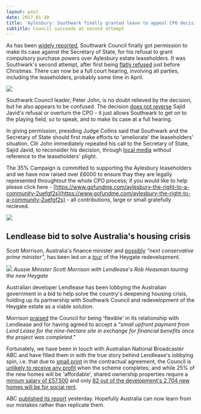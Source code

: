 ```yaml
---
layout: post
date: 2017-01-30
title: 'Aylesbury: Southwark finally granted leave to appeal CPO decision.'
subtitle: Council succeeds at second attempt
---
```

As has been [widely reported](http://www.southwarknews.co.uk/news/council-given-permission-take-aylesbury-estate-cpo-case-high-court-disappointing-blow-campaigners/), Southwark Council finally got permission to make its case against the Secretary of State, for his refusal to grant compulsory purchase powers over Aylesbury estate leaseholders. It was Southwark's second attempt, after first being [flatly refused](/img/Scan0017.pdf) just before Christmas. There can now be a full court hearing, involving all parties, including the leaseholders, probably some time in April.

![](http://35percent.org/img/aylesburyleaseholdersfairprice.png)

Southwark Council leader, Peter John, is no doubt relieved by the decision, but he also appears to be confused. The decision [does not reverse](https://twitter.com/nearlylegal/status/822537665312620546) Sajid Javid's refusal or overturn the CPO - it just allows Southwark to get on to the playing field, so to speak, and to make its case at a full hearing.

In giving permission, presiding Judge Collins said that Southwark and the Secretary of State should first make efforts to 'ameliorate' the leaseholders' situation. Cllr John immediately repeated his call to the Secretary of State, Sajid Javid, to reconsider his decision, through [local media](http://www.southwark.gov.uk/news/2017/jan/council-calls-on-secretary-of-state-for-urgent-meeting-after-judge-puts-aylesbury-estate-judicial-review-back-on-track) without reference to the leaseholders' plight.

The 35% Campaign is committed to supporting the Aylesbury leaseholders and we have now raised over £6000 to ensure thay they are legally represented throughtout the whole CPO process; if you would like to help please click here - [https://www.gofundme.com/aylesbury-the-right-to-a-community-2uefgf2s](https://www.gofundme.com/aylesbury-the-right-to-a-community-2uefgf2s) - all contributions, large or small gratefully recieved.

![](http://35percent.org/img/gofundmescreenshot.png)

## Lendlease bid to solve Australia's housing crisis
Scott Morrison, Australia's finance minister and [possibly](http://typewriterintl.com/2016/06/21/australias-next-prime-minister-scott-morrison/) _“next conservative prime minister”_, has been led on a [tour](http://www.dailytelegraph.com.au/news/national/big-business-super-funds-could-be-the-key-to-fixing-social-housing-problem-in-australia/news-story/46e14eb7da03713ab492211e9cf935c7) of the Heygate redevelopment. 

![](http://35percent.org/img/scottmorrisonheygate.jpg)
*Aussie Minister Scott Morrison with Lendlease's Rob Heasman touring the new Heygate*

Australian developer Lendlease has been lobbying the Australian government in a bid to help solve the country's deepening housing crisis, holding up its partnership with Southwark Council and redevelopment of the Heygate estate as a viable solution.

Morrison [praised](http://www.afr.com/news/politics/scott-morrison-says-london-property-proves-scrapping-negative-gearing-wont-work-20170127-gtzub1) the Council for being 'flexible' in its relationship with Lendlease and for having agreed to accept a _"small upfront payment from Lend Lease for the nine-hectare site in exchange for financial benefits once the project was completed."_

Fortunately, we have been in touch with Australian National Broadcaster ABC and have filled them in with the true story behind Lendlease's lobbying spin, i.e. that due to [small print](http://35percent.org/2016-05-11-no-profit-share-the-true-value-of-the-heygate-regeneration/#how-can-this-be-happening) in the contractual agreement, the Council is [unlikely to receive any profit](http://35percent.org/2016-12-05-heygate-profits-north-of-a-hundred-million/) when the scheme completes; and while 25% of the new homes will be 'affordable', shared ownership properties require a [minium salary of £57,500](http://crappistmartin.github.io/images/LQPriceList.pdf) and only [82 out of the development's 2,704 new homes will be for social rent](http://35percent.org/affordable-housing).

ABC [published its report](http://www.abc.net.au/news/2017-01-30/london-affordable-housing-development-criticised/8222042) yesterday. Hopefully Australia can now learn from our mistakes rather than replicate them. 

